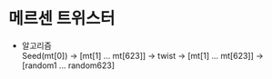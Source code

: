 메르센 트위스터
=============

- 알고리즘  
Seed(mt[0]) → [mt[1] ... mt[623]] → twist → [mt[1] ... mt[623]]
                                          → [random1 ... random623]

